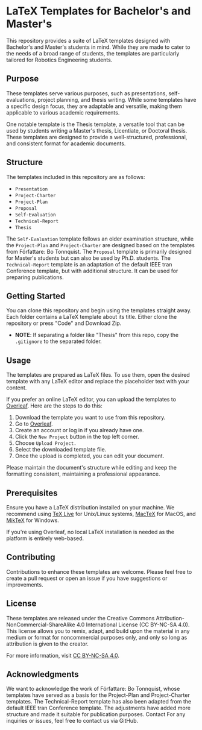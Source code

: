 # LaTeX Templates for Bachelor's and Master's

This repository provides a suite of LaTeX templates designed with Bachelor's and Master's students in mind. While they are made to cater to the needs of a broad range of students, the templates are particularly tailored for Robotics Engineering students. 

## Purpose
These templates serve various purposes, such as presentations, self-evaluations, project planning, and thesis writing. While some templates have a specific design focus, they are adaptable and versatile, making them applicable to various academic requirements.

One notable template is the Thesis template, a versatile tool that can be used by students writing a Master's thesis, Licentiate, or Doctoral thesis. These templates are designed to provide a well-structured, professional, and consistent format for academic documents.

## Structure 
The templates included in this repository are as follows:

- `Presentation`
- `Project-Charter`
- `Project-Plan`
- `Proposal`
- `Self-Evaluation`
- `Technical-Report`
- `Thesis`

The `Self-Evaluation` template follows an older examination structure, while the `Project-Plan` and `Project-Charter` are designed based on the templates from Författare: Bo Tonnquist. The `Proposal` template is primarily designed for Master's students but can also be used by Ph.D. students. The `Technical-Report` template is an adaptation of the default IEEE tran Conference template, but with additional structure. It can be used for preparing publications.

## Getting Started

You can clone this repository and begin using the templates straight away. Each folder contains a LaTeX template about its title. 
Either clone the repository or press "Code" and Download Zip. 

- **NOTE**: If separating a folder like "Thesis" from this repo, copy the `.gitignore` to the separated folder.

## Usage

The templates are prepared as LaTeX files. To use them, open the desired template with any LaTeX editor and replace the placeholder text with your content. 

If you prefer an online LaTeX editor, you can upload the templates to [Overleaf](https://www.overleaf.com/). Here are the steps to do this:

1. Download the template you want to use from this repository.
2. Go to [Overleaf](https://www.overleaf.com/).
3. Create an account or log in if you already have one.
4. Click the `New Project` button in the top left corner.
5. Choose `Upload Project.`
6. Select the downloaded template file.
7. Once the upload is completed, you can edit your document.

Please maintain the document's structure while editing and keep the formatting consistent, maintaining a professional appearance.

## Prerequisites

Ensure you have a LaTeX distribution installed on your machine. We recommend using [TeX Live](https://www.tug.org/texlive/) for Unix/Linux systems, [MacTeX](http://www.tug.org/mactex/) for MacOS, and [MikTeX](https://miktex.org/) for Windows.

If you're using Overleaf, no local LaTeX installation is needed as the platform is entirely web-based.

## Contributing
Contributions to enhance these templates are welcome. Please feel free to create a pull request or open an issue if you have suggestions or improvements.

## License

These templates are released under the Creative Commons Attribution-NonCommercial-ShareAlike 4.0 International License (CC BY-NC-SA 4.0). This license allows you to remix, adapt, and build upon the material in any medium or format for noncommercial purposes only, and only so long as attribution is given to the creator.

For more information, visit [CC BY-NC-SA 4.0](https://creativecommons.org/licenses/by-nc-sa/4.0/).

## Acknowledgments
We want to acknowledge the work of Författare: Bo Tonnquist, whose templates have served as a basis for the Project-Plan and Project-Charter templates.
The Technical-Report template has also been adapted from the default IEEE tran Conference template. The adjustments have added more structure and made it suitable for publication purposes.
Contact
For any inquiries or issues, feel free to contact us via GitHub.
